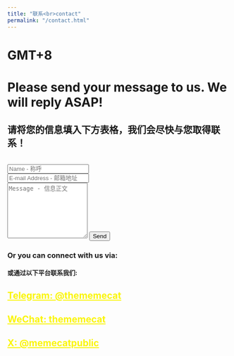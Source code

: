 ```yaml
---
title: "联系<br>contact"
permalink: "/contact.html"
---
```

<h1>GMT+8 <p id="time"></p> </h1>
<script type="text/javascript" src="/assets/js/timezone.js"></script>

<form action="https://formspree.io/f/xaygpakq" method="POST">    
<h1>Please send your message to us.
We will reply ASAP!</h1>
  <h2>请将您的信息填入下方表格，我们会尽快与您取得联系！</h2>
<br>
<div class="form-group row">
<div class="col-md-6">
<input class="form-control" type="text" name="name" placeholder="Name - 称呼" required>
</div>
<div class="col-md-6">
<input class="form-control" type="email" name="_replyto" placeholder="E-mail Address - 邮箱地址" required>
</div>
</div>
<textarea rows="8" class="form-control mb-3" name="message" placeholder="Message - 信息正文" required></textarea>    
<input class="btn btn-success" type="submit" value="Send">
</form>

<h3>Or you can connect with us via:</h3>   
<h4>或通过以下平台联系我们:</h4> 
<style>
a {
  color: #FAF504; /* 设置所有超链接的文本颜色为蓝色 */
}
</style>
  
<h2><a href="https://t.me/SolarisEco">Telegram: @thememecat</a></h2>
<h2><a href="https://thememecat.com/assets/images/wechat.jpg">WeChat: thememecat</a></h2>
<h2><a href="https://twitter.com/MeMeCatPublic">X: @memecatpublic</a></h2>
<br>    
